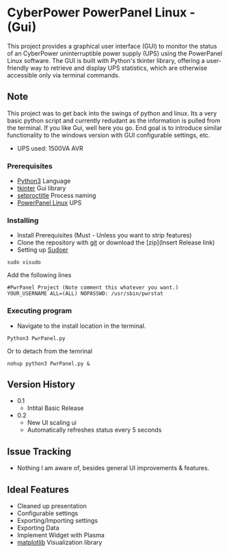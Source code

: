 # CyberPower PowerPanel Linux - (Gui)
This project provides a graphical user interface (GUI) to monitor the status of an CyberPower uninterruptible power supply (UPS) using the PowerPanel Linux software. The GUI is built with Python's tkinter library, offering a user-friendly way to retrieve and display UPS statistics, which are otherwise accessible only via terminal commands.

## Note
This project was to get back into the swings of python and linux. Its a very basic python script and currently redudant as the information is pulled from the terminal. If you like Gui, well here you go. End goal is to introduce similar functionality to the windows version with GUI configurable settings, etc.

* UPS used: 1500VA AVR

### Prerequisites
* [Python3](https://docs.python-guide.org/starting/install3/linux/) Language
* [tkinter](https://docs.python.org/3/library/tkinter.html) Gui library
* [setproctitle](https://pypi.org/project/setproctitle/) Process naming
* [PowerPanel Linux](https://www.cyberpowersystems.com/product/software/power-panel-personal/powerpanel-for-linux/) UPS


### Installing
* Install Prerequisites (Must - Unless you want to strip features)
* Clone the repository with [git](https://docs.github.com/en/repositories/creating-and-managing-repositories/cloning-a-repository?tool=cli) or download the [zip](Insert Release link)
* Setting up [Sudoer](https://www.cyberciti.biz/faq/linux-unix-running-sudo-command-without-a-password/)
```
sudo visudo
```
Add the following lines
```
#PwrPanel Project (Note comment this whatever you want.)
YOUR_USERNAME ALL=(ALL) NOPASSWD: /usr/sbin/pwrstat
```

### Executing program

* Navigate to the install location in the terminal.
```
Python3 PwrPanel.py
```
Or to detach from the temrinal
```
nohup python3 PwrPanel.py &
```

## Version History
* 0.1
    * Intital Basic Release
* 0.2
    * New UI scaling ui
    * Automatically refreshes status every 5 seconds

## Issue Tracking
* Nothing I am aware of, besides general UI improvements & features.

## Ideal Features
* Cleaned up presentation
* Configurable settings
* Exporting/Importing settings
* Exporting Data
* Implement Widget with Plasma
* [matplotlib](https://matplotlib.org) Visualization library
